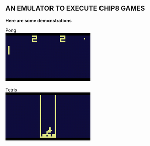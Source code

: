 ## AN EMULATOR TO EXECUTE CHIP8 GAMES

**Here are some demonstrations**

Pong <br />
<img src="gifs/Pong.gif" width="270"> <br />
<br />
Tetris <br />
<img src="gifs/Tetris.gif" width="270">